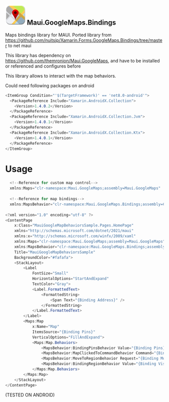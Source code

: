 ## ![Logo](https://github.com/Charlygrind/Maui.GoogleMaps.Bindings/blob/main/source/Maui.GoogleMaps.Bindings/Maui.GoogleMaps.Bindings/logo.png?raw=true) Maui.GoogleMaps.Bindings

Maps bindings library for MAUI.
Ported library from https://github.com/nuitsjp/Xamarin.Forms.GoogleMaps.Bindings/tree/master to net maui 

This library has dependency on https://github.com/themronion/Maui.GoogleMaps, and have to be installed or referenced and configures before

This library allows to interact with the map behaviors.


Could need following packages on android

```csharp
<ItemGroup Condition="'$(TargetFramework)' == 'net8.0-android'">
  <PackageReference Include="Xamarin.AndroidX.Collection">
    <Version>1.4.0.2</Version>
  </PackageReference>
  <PackageReference Include="Xamarin.AndroidX.Collection.Jvm">
    <Version>1.4.0.1</Version>
  </PackageReference>
  <PackageReference Include="Xamarin.AndroidX.Collection.Ktx">
    <Version>1.4.0.1</Version>
  </PackageReference>
</ItemGroup>
```

# Usage
```csharp
  <!--Reference for custom map control-->
  xmlns:Maps="clr-namespace:Maui.GoogleMaps;assembly=Maui.GoogleMaps"

  <!--Reference for map bindings-->
  xmlns:MapsBehavior="clr-namespace:Maui.GoogleMaps.Bindings;assembly=CHGX6.Maui.GoogleMaps.Bindings"

<?xml version="1.0" encoding="utf-8" ?>
<ContentPage
    x:Class="MauiGoogleMapBehaviorsSample.Pages.HomePage"
    xmlns="http://schemas.microsoft.com/dotnet/2021/maui"
    xmlns:x="http://schemas.microsoft.com/winfx/2009/xaml"
    xmlns:Maps="clr-namespace:Maui.GoogleMaps;assembly=Maui.GoogleMaps"
    xmlns:MapsBehavior="clr-namespace:Maui.GoogleMaps.Bindings;assembly=CHGX6.Maui.GoogleMaps.Bindings"
    Title="MauiGoogleMapBehaviorsSample"
    BackgroundColor="#fafafa">
    <StackLayout>
        <Label
            FontSize="Small"
            HorizontalOptions="StartAndExpand"
            TextColor="Gray">
            <Label.FormattedText>
                <FormattedString>
                    <Span Text="{Binding Address}" />
                </FormattedString>
            </Label.FormattedText>
        </Label>
        <Maps:Map
            x:Name="Map"
            ItemsSource="{Binding Pins}"
            VerticalOptions="FillAndExpand">
            <Maps:Map.Behaviors>
                <MapsBehavior:BindingPinsBehavior Value="{Binding Pins}" />
                <MapsBehavior:MapClickedToCommandBehavior Command="{Binding MapClickedCommand}" />
                <MapsBehavior:MoveToRegionBehavior Request="{Binding MoveToRegionRequest}" />
                <MapsBehavior:BindingRegionBehavior Value="{Binding VisibleRegion}" />
            </Maps:Map.Behaviors>
        </Maps:Map>
    </StackLayout>
</ContentPage>
```
(TESTED ON ANDROID)
